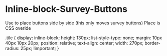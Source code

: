 # Inline-block-Survey-Buttons
Use to place buttons side by side (this only moves survey buttons) Place is CSS overide


.tile {
   display: inline-block;
   height: 130px;
   list-style-type: none;
   margin: 10px 40px 10px 20px;
   position: relative;
   text-align: center;
   width: 270px;
   border-radius: 25px; !important;
}
